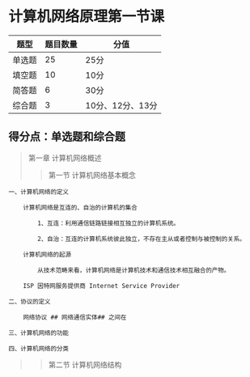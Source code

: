 # 计算机网络原理第一节课
| 题型 | 题目数量 | 分值
| ---- | ---- | ----
| 单选题 | 25 | 25分|
| 填空题 | 10 | 10分|
| 简答题 | 6 | 30分|
| 综合题 | 3 | 10分、12分、13分 |

## 得分点：单选题和综合题

> 第一章 计算机网络概述
>> 第一节 计算机网络基本概念

    一、计算机网络的定义
    
        计算机网络是互连的、自治的计算机的集合
        
            1、互连：利用通信链路链接相互独立的计算机系统。
            
            2、自治：互连的计算机系统彼此独立，不存在主从或者控制与被控制的关系。
        
        计算机网络的起源

            从技术范畴来看，计算机网络是计算机技术和通信技术相互融合的产物。

        ISP 因特网服务提供商 Internet Service Provider

    二、协议的定义

        网络协议 ## 网络通信实体## 之间在

    三、计算机网络的功能

    四、计算机网络的分类

>> 第二节 计算机网络结构
